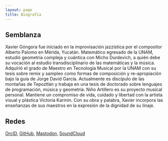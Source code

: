 ```yaml
---
layout: page
title: Biografía
---
```

## Semblanza

Xavier Góngora fue iniciado en la improvisación jazzística por el compositor Alberto Palomo en Mérida, Yucatán. Matemático egresado de la UNAM, estudió geometría compleja y cuántica con Micho Durdevich, a quién debe su vocación al estudio transdisciplinario de las matemáticas y la música. Adquirió el grado de Maestro en Tecnología Musical por la UNAM con su tesis sobre remix y sampleo como formas de composición y re-apropiación bajo la guía de Jorge David García. Actualmente es discípulo de las montañas de Tepoztlán y trabaja en una tesis de doctorado sobre lenguajes de programación, música y geometría. Niño Artillero es su proyecto musical personal. Mantiene un compromiso de vida, cuidado y libertad con la artista visual y plástica Victoria Karmín. Con su obra y palabra, Xavier incorpora las enseñanzas de sus maestros en la expresión de la dignidad de su linaje.

## Redes

[OrcID](https://orcid.org/0000-0002-5759-7384), [GitHub](https://github.com/ninioArtillero), [Mastodon](https://qoto.org/@xavigo), [SoundCloud](https://soundcloud.com/ninioartillero)
